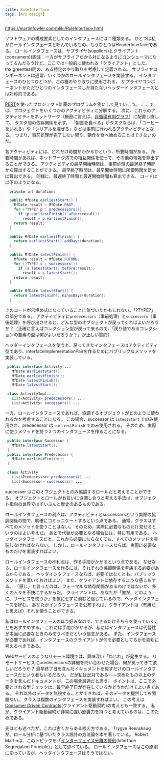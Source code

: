 ```yaml
---
title: RoleInterface
tags: [API design]
---
```


https://martinfowler.com/bliki/RoleInterface.html





ソフトウェアの構成要素としてのインタフェースには二種類ある。
ひとつは私がロールインタフェースと呼んでいるもの、もうひとつはHeaderInterfaceである。
ロールインタフェースは、サプライヤ(suppliers)とクライアント(consumers)(訳注：一方がサプライアだから対になるようにコンシューマになってるんだろうけど、ここでは一般的に使われる「クライアント」とした。thx:greentea)間の、ある特定のやり取りを考慮して定義される。
サプライヤコンポーネントは通常、いくつかのロールインタフェースを実装する。
インタフェースのひとつひとつが、この種のやり取りに使用される。
サプライヤコンポーネントがただひとつのインタフェースしか持たないヘッダーインタフェースとは対称的である。



[PERT](http://en.wikipedia.org/wiki/PERT_Chart)を使ったプロジェクト計画のプログラムを例にして見ていこう。
ここでは、プロジェクトをいくつかのアクティビティに分解する。
次に、これらのアクティビティをネットワーク（厳密に言えば、[非循環有向グラフ](http://en.wikipedia.org/wiki/Directed_acyclic_graph)）に配置し直して、
タスク間の依存関係を示す。
「朝食を食べる」がタスクならば、「コーヒーをいれる」や「シリアルを混ぜる」などは事前に行われるアクティビティとなる。
つまり、事前処理が完了しない限り、朝食を食べ始めることはできないのだ。



各アクティビティには、どれだけ時間がかかるかという、所要時間がある。
所要時間があれば、ネットワーク内での相互関係を使って、その他の情報を算出することができる。
アクティビティの最早開始時間は、事前処理の最遅終了時間から算出することができる。
最早終了時間は、最早開始時間に所要時間を足せば算出できる。
同様に、最遅終了時間と最遅開始時間も算出できる。
コードは以下のようになる。

```java
  private int duration;

  public MfDate earliestStart() {
    MfDate result = MfDate.PAST;
    for (?TYPE? p : predecessors())
      if (p.earliestFinish().after(result))
        result = p.earliestFinish();
    return result;
  }

  public MfDate earliestFinish() {
    return earliestStart().addDays(duration);
  }

  public MfDate latestFinish() {
    MfDate result = MfDate.FUTURE;
    for (?TYPE? s : successors())
      if (s.latestStart().before(result))
        result = s.latestStart();
    return result;
  }

  public MfDate latestStart() {
    return latestFinish().minusDays(duration);
  }
```


上のコードが穴埋め式になっていることに気づいたかもしれない。「?TYPE?」の部分である。
アクティビティに``predecessors``（事前処理）と``successors``（事後処理）を呼び出させると、どんな型のオブジェクトが戻ってくればよいだろうか？（正確に言えばコレクション型が戻って来るので、「戻り値であるコレクションの要素の型は何がよいだろうか？」が正しい質問）



ヘッダーインタフェースを使うと、戻ってきたインタフェースはアクティビティ型であり、InterfaceImplementationPairを作るためにパブリックなメソッドを実装している。

```java
 public interface Activity ...
   MfDate earliestStart();
   MfDate earliestFinish();
   MfDate latestFinish();
   MfDate latestStart();

 class ActivityImpl...
   List<Activity> predecessors() ...
   List<Activity> successors() ...
```


一方、ロールインタフェースであれば、協調するオブジェクトがどのように使われるかを考慮することになる。
この場合、successor は ``latestStart`` でのみ使用され、predecessor は ``earliestFinish`` でのみ使用される。
そのため、実際に使うメソッドを持つ２つのインタフェースを作ることになる。

```java
 public interface Successor {
   MfDate latestStart();
 }
 public interface Predecessor {
   MfDate earliestFinish();
 }

 class Activity
   List<Predecessor> predecessors() ...
   List<Successor> successors() ...
```


successor はこのオブジェクトとのみ協調するロールだと考えることができる。
オブジェクトとロールがお互いに協調し合うと考える手法は、オブジェクト指向の世界ではずいぶんと歴史のあるものである。



ロールインタフェースの利点は、アクティビティとsuccessorsという実際の協調関係の間で、明確にコミュニケートするという点である。
通常、クラスはすべてのメソッドを使うことはない。
そのため、実際に必要なものだけ見せるというのはよい考えだ。
あとで代替が必要となる場合には、特に有用である。
ヘッダインタフェースだと、これから必要にならなくても、すべてのメソッドを実装しなければならない。
しかし、ロールインタフェースならば、実際に必要なものだけを実装すればよい。



ロールインタフェースの不利点は、作る手間がかかるという点である。
なぜなら、ロールインタフェースを作るには、それぞれの協調関係を考慮する必要があるからである。
ヘッダインタフェースならば、必要ではなくとも、パブリックメソッドを置いておけばよい。
また、クライアントに依存するような感じもする。
「感じ」と言ったのは、フォーマルな依存関係があるわけではないが、多くの人々を不快にするからだ。
クライアントは、あなたが「誰が、どのように、サービスを使うか」を気にせずに済むと信じているので、ヘッダインタフェースを好む。
あなたがインタフェースを公布すれば、クライアントは（有用だと思えば）それを使うことができる。



私はロールインタフェースのほう好みなので、できるだけそちらを使っていくことをおすすめする。
これには手間がかかるが、私にはインタフェースは代替性が本当に必要なときのみ使うべきだという信念がある。
また、インタフェースが必要であれば、インタフェースのクライアントが何を必要としてるかを真剣に考えるべきである。



Webサービスのようなリモート環境では、興味深い「ねじれ」が発生する。
リモートサービスにpredecessorsの詳細を問い合わせた場合、何が戻ってきて欲しいだろうか？
最早終了日を含んだドキュメントを戻すだけのロールインタフェースだという者もいるだろう。
だが私は反対である——求めたもの以上のデータを含んだドキュメントが、この場合最適だと思う。
ポイントは、ここで必要とされる型チェックは、最早終了日が存在しているかどうかだけでよい点である。
それ以外のデータを無視することができれば、そのデータを提供しても問題ない。
クラスは複数のインタフェースを実装すればよい。
この考えは[Consumer Driven Contracts](https://martinfowler.com/articles/consumerDrivenContracts.html)(クライアント駆動契約)の考えとも一致する。
私が、クライアント駆動契約が非常に強い影響力を持つと考えているのは、このためである。



先ほども述べたが、これは古くからある考え方である。
Trygve Reenskaugが、ロール分析に基づいたクラス設計の方法論を本を著している。
Robert Martinは、このトピックを「[インターフェイス分離の原則](http://www.objectmentor.com/resources/articles/isp.pdf)(Interface Segregation Principle)」として述べている。
ロールインタフェースはこの原則に沿っているが、ヘッダインタフェースはそうではない。
